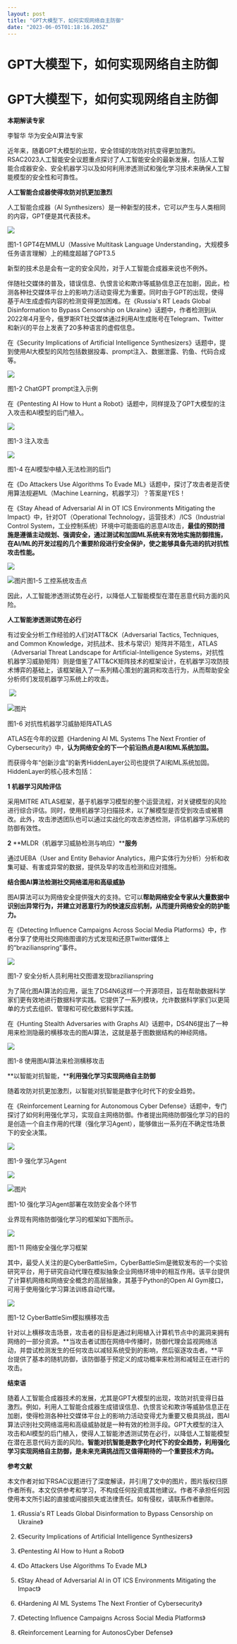 ```yaml
---
layout: post
title: "GPT大模型下，如何实现网络自主防御"
date: "2023-06-05T01:18:16.205Z"
---
```

GPT大模型下，如何实现网络自主防御
==================

GPT大模型下，如何实现网络自主防御
==================

**本期解读专家** 

李智华 华为安全AI算法专家 

近年来，随着GPT大模型的出现，安全领域的攻防对抗变得更加激烈。RSAC2023人工智能安全议题重点探讨了人工智能安全的最新发展，包括人工智能合成器安全、安全机器学习以及如何利用渗透测试和强化学习技术来确保人工智能模型的安全性和可靠性。

**人工智能合成器使得攻防对抗更加激烈**

人工智能合成器（AI Synthesizers）是一种新型的技术，它可以产生与人类相同的内容，GPT便是其代表技术。

![](https://img2023.cnblogs.com/blog/1011569/202306/1011569-20230604170755182-2080409818.png)

图1-1 GPT4在MMLU（Massive Multitask Language Understanding，大规模多任务语言理解）上的精度超越了GPT3.5

新型的技术总是会有一定的安全风险，对于人工智能合成器来说也不例外。

伴随社交媒体的普及，错误信息、仇恨言论和欺诈等威胁信息正在加剧，因此，检测各种社交媒体平台上的影响力活动变得尤为重要。同时由于GPT的出现，使得基于AI生成虚假内容的检测变得更加困难。在《Russia's RT Leads Global Disinformation to Bypass Censorship on Ukraine》话题中，作者检测到从2022年4月至今，俄罗斯RT社交媒体通过利用AI生成账号在Telegram、Twitter和新兴的平台上发表了20多种语言的虚假信息。

在《Security Implications of Artificial Intelligence Synthesizers》话题中，提到使用AI大模型的风险包括数据投毒、prompt注入、数据泄露、钓鱼、代码合成等。

![](https://img2023.cnblogs.com/blog/1011569/202306/1011569-20230604170810969-1184407039.png)

图1-2 ChatGPT prompt注入示例

在《Pentesting AI How to Hunt a Robot》话题中，同样提及了GPT大模型的注入攻击和AI模型的后门植入。

![](https://img2023.cnblogs.com/blog/1011569/202306/1011569-20230604170820801-1402191692.png)

图1-3 注入攻击

![](https://img2023.cnblogs.com/blog/1011569/202306/1011569-20230604170826544-1730654043.png)

图1-4 在AI模型中植入无法检测的后门

在《Do Attackers Use Algorithms To Evade ML》话题中，探讨了攻击者是否使用算法规避ML（Machine Learning，机器学习）？答案是YES！

在《Stay Ahead of Adversarial AI in OT ICS Environments Mitigating the Impact》中，针对OT（Operational Technology，运营技术）/ICS（Industrial Control System，工业控制系统）环境中可能面临的恶意AI攻击，**最佳的预防措施是遵循主动规划、强调安全，通过测试和加固ML系统来有效地实施防御措施，在AI/ML的开发过程的几个重要阶段进行安全保护，使之能够具备先进的抗对抗性攻击性能。**

![](https://img2023.cnblogs.com/blog/1011569/202306/1011569-20230604170835286-562212011.png)

![图片](https://img2023.cnblogs.com/blog/1011569/202306/1011569-20230604171414631-1886608921.png)图1-5 工控系统攻击点

因此，人工智能渗透测试势在必行，以降低人工智能模型在潜在恶意代码方面的风险。

**人工智能渗透测试势在必行**

有过安全分析工作经验的人们对ATT&CK（Adversarial Tactics, Techniques, and Common Knowledge，对抗战术、技术与常识）矩阵并不陌生，ATLAS（Adversarial Threat Landscape for Artificial-Intelligence Systems，对抗性机器学习威胁矩阵）则是借鉴了ATT&CK矩阵技术的框架设计，在机器学习攻防技术博弈的基础上，该框架融入了一系列精心策划的漏洞和攻击行为，从而帮助安全分析师们发现机器学习系统上的攻击。

 ![](https://img2023.cnblogs.com/blog/1011569/202306/1011569-20230604170847151-407840221.png)

![图片](https://img2023.cnblogs.com/blog/1011569/202306/1011569-20230604171414631-1886608921.png)

图1-6 对抗性机器学习威胁矩阵ATLAS

ATLAS在今年的议题《Hardening AI ML Systems The Next Frontier of Cybersecurity》中，**认为网络安全的下一个前沿热点是AI和ML系统加固。**

而获得今年“创新沙盒”的新秀HiddenLayer公司也提供了AI和ML系统加固。HiddenLayer的核心技术包括：

**1** **机器学习风险评估**

采用MITRE ATLAS框架，基于机器学习模型的整个运营流程，对关键模型的风险进行综合评估。同时，使用机器学习扫描技术，以了解模型是否受到攻击或被篡改。此外，攻击渗透团队也可以通过实战化的攻击渗透检测，评估机器学习系统的防御有效性。

**2** **MLDR（机器学习威胁检测与响应）****服务**

通过UEBA（User and Entity Behavior Analytics，用户实体行为分析）分析和收集可疑、有害或异常的数据，提供及早的攻击检测和应对措施。

**结合图AI算法检测社交网络滥用和高级威胁**

图AI算法可以为网络安全提供强大的支持。它可以**帮助网络安全专家从大量数据中识别出异常行为，并建立对恶意行为的快速反应机制，从而提升网络安全的防护能力。**

在《Detecting Influence Campaigns Across Social Media Platforms》中，作者分享了使用社交网络图谱的方式发现和还原Twitter媒体上的“brazilianspring”事件。

![](https://img2023.cnblogs.com/blog/1011569/202306/1011569-20230604170913213-1104100592.png)

图1-7 安全分析人员利用社交图谱发现brazilianspring

为了简化图AI算法的应用，诞生了DS4N6这样一个开源项目，旨在帮助数据科学家们更有效地进行数据科学实践。它提供了一系列模块，允许数据科学家们以更简单的方式去组织、管理和可视化数据科学实践。

在《Hunting Stealth Adversaries with Graphs AI》话题中，DS4N6提出了一种用来检测隐蔽的横移攻击的图AI算法，这就是基于图数据结构的神经网络。

![](https://img2023.cnblogs.com/blog/1011569/202306/1011569-20230604170929373-954131407.png)

图1-8 使用图AI算法来检测横移攻击

**以智能对抗智能，****利用强化学习实现网络自主防御**

随着攻防对抗更加激烈，以智能对抗智能是数字化时代下的安全趋势。

在《Reinforcement Learning for Autonomous Cyber Defense》话题中，专门探讨了如何利用强化学习，实现自主网络防御。作者提出网络防御强化学习的目的是创造一个自主作用的代理（强化学习Agent），能够做出一系列在不确定性场景下的安全决策。

![](https://img2023.cnblogs.com/blog/1011569/202306/1011569-20230604171001657-1149829936.png)

图1-9 强化学习Agent

![](https://img2023.cnblogs.com/blog/1011569/202306/1011569-20230604171008229-942009727.png)

![图片](https://img2023.cnblogs.com/blog/1011569/202306/1011569-20230604171414631-1886608921.png)

图1-10 强化学习Agent部署在攻防安全各个环节

业界现有网络防御强化学习的框架如下图所示。

![](https://img2023.cnblogs.com/blog/1011569/202306/1011569-20230604171019416-889109079.png)

图1-11 网络安全强化学习框架

其中，最受人关注的是CyberBattleSim，CyberBattleSim是微软发布的一个实验研究平台，用于研究自动代理在模拟抽象企业网络环境中的相互作用。该平台提供了计算机网络和网络安全概念的高层抽象，其基于Python的Open AI Gym接口，可用于使用强化学习算法训练自动代理。

![](https://img2023.cnblogs.com/blog/1011569/202306/1011569-20230604171029222-1309419537.png)

图1-12 CyberBattleSim模拟横移攻击

针对以上横移攻击场景，攻击者的目标是通过利用植入计算机节点中的漏洞来拥有网络的一部分资源。**当攻击者试图在网络中传播时，防御代理会监视网络活动，并尝试检测发生的任何攻击以减轻系统受到的影响，然后驱逐攻击者。**平台提供了基本的随机防御，该防御基于预定义的成功概率来检测和减轻正在进行的攻击。

**结束语**

随着人工智能合成器技术的发展，尤其是GPT大模型的出现，攻防对抗变得日益激烈。例如，利用人工智能合成器生成错误信息、仇恨言论和欺诈等威胁信息正在加剧，使得检测各种社交媒体平台上的影响力活动变得尤为重要又极具挑战，图AI算法识别社交网络滥用和高级威胁就是一种有效的检测手段。GPT大模型的注入攻击和AI模型的后门植入，使得人工智能渗透测试势在必行，以降低人工智能模型在潜在恶意代码方面的风险。**智能对抗智能是数字化时代下的安全趋势，利用强化学习实现网络自主防御，是未来充满挑战而又值得期待的一个重要技术方向。**

**参考文献**

本文作者对如下RSAC议题进行了深度解读，并引用了文中的图片，图片版权归原作者所有。本文仅供参考和学习，不构成任何投资或其他建议。作者不承担任何因使用本文所引起的直接或间接损失或法律责任。如有侵权，请联系作者删除。

1.  《Russia's RT Leads Global Disinformation to Bypass Censorship on Ukraine》
    
2.  《Security Implications of Artificial Intelligence Synthesizers》
    
3.  《Pentesting AI How to Hunt a Robot》
    
4.  《Do Attackers Use Algorithms To Evade ML》
    
5.  《Stay Ahead of Adversarial AI in OT ICS Environments Mitigating the Impact》
    
6.  《Hardening AI ML Systems The Next Frontier of Cybersecurity》
    
7.  《Detecting Influence Campaigns Across Social Media Platforms》
    
8.  《Reinforcement Learning for AutonosCyber Defense》